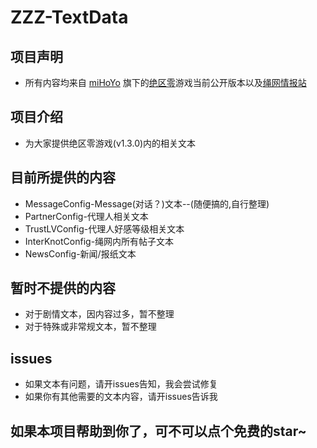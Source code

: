 # ZZZ-TextData

## 项目声明

* 所有内容均来自 [miHoYo](https://www.mihoyo.com/) 旗下的[绝区零](https://zzz.mihoyo.com/main/)游戏当前公开版本以及[绳网情报站](https://baike.mihoyo.com/zzz/wiki/)

## 项目介绍

* 为大家提供绝区零游戏(v1.3.0)内的相关文本

## 目前所提供的内容

* MessageConfig-Message(对话？)文本--(随便搞的,自行整理)
* PartnerConfig-代理人相关文本
* TrustLVConfig-代理人好感等级相关文本
* InterKnotConfig-绳网内所有帖子文本
* NewsConfig-新闻/报纸文本

## 暂时不提供的内容

* 对于剧情文本，因内容过多，暂不整理
* 对于特殊或非常规文本，暂不整理

## issues

* 如果文本有问题，请开issues告知，我会尝试修复
* 如果你有其他需要的文本内容，请开issues告诉我

## 如果本项目帮助到你了，可不可以点个免费的star~
